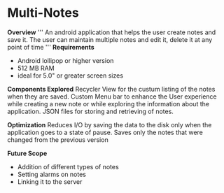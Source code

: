 Multi-Notes
===========

**Overview**
'''
An android application that helps the user create notes and save it. The user can maintain multiple notes and edit it, delete it at any point of time
'''
**Requirements**
* Android lollipop or higher version
* 512 MB RAM
* ideal for 5.0" or greater screen sizes

**Components Explored**
Recycler View for the custum listing of the notes when they are saved.
Custom Menu bar to enhance the User experience while creating a new note or while exploring the information about the application.
JSON files for storing and retrieving of notes.

**Optimization**
Reduces I/O by saving the data to the disk only when the application goes to a state of pause.
Saves only the notes that were changed from the previous version

**Future Scope**
* Addition of different types of notes
* Setting alarms on notes
* Linking it to the server
